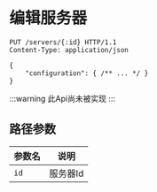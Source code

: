 # 编辑服务器

```http
PUT /servers/{:id} HTTP/1.1
Content-Type: application/json

{
    "configuration": { /** ... */ }
}
```

:::warning
此Api尚未被实现
:::

## 路径参数

| 参数名 | 说明     |
| ------ | -------- |
| `id`   | 服务器Id |
